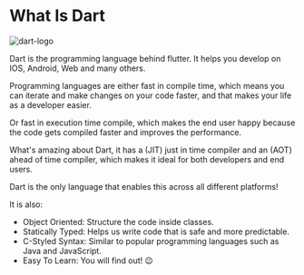 # What Is Dart

![dart-logo](https://user-images.githubusercontent.com/84308096/157936704-06afe190-bb76-4fda-b97d-b13f6a294684.png)

Dart is the programming language behind flutter. It helps you develop on IOS, Android, Web and many others.

Programming languages are either fast in compile time, which means you can iterate and make changes on your code faster, and that makes your life as a developer easier.

Or fast in execution time compile, which makes the end user happy because the code gets compiled faster and improves the performance.

What's amazing about Dart, it has a (JIT) just in time compiler and an (AOT) ahead of time compiler, which makes it ideal for both developers and end users.

Dart is the only language that enables this across all different platforms!

It is also:

- Object Oriented: Structure the code inside classes.
- Statically Typed: Helps us write code that is safe and more predictable.
- C-Styled Syntax: Similar to popular programming languages such as Java and JavaScript.
- Easy To Learn: You will find out! 😉
